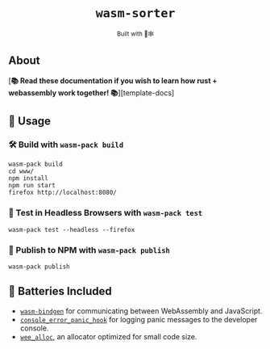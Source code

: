 <div align="center">

  <h1><code>wasm-sorter</code></h1>
  
  <p>
    <sub>Built with 🦀🕸</sub>
  </p>
</div>

## About

[**📚 Read these documentation if you wish to learn how rust + webassembly work together! 📚**][template-docs]

[Rust]: https://www.rust-lang.org/
[Rust + Webassembly]: https://rustwasm.github.io/docs/book/introduction.html

## 🚴 Usage

### 🛠️ Build with `wasm-pack build`

```
wasm-pack build
cd www/
npm install
npm run start
firefox http://localhost:8080/
```

### 🔬 Test in Headless Browsers with `wasm-pack test`

```
wasm-pack test --headless --firefox
```

### 🎁 Publish to NPM with `wasm-pack publish`

```
wasm-pack publish
```

## 🔋 Batteries Included

* [`wasm-bindgen`](https://github.com/rustwasm/wasm-bindgen) for communicating
  between WebAssembly and JavaScript.
* [`console_error_panic_hook`](https://github.com/rustwasm/console_error_panic_hook)
  for logging panic messages to the developer console.
* [`wee_alloc`](https://github.com/rustwasm/wee_alloc), an allocator optimized
  for small code size.
